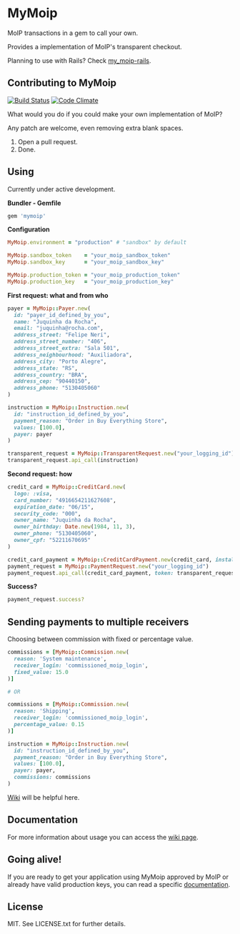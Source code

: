 MyMoip
======

MoIP transactions in a gem to call your own.

Provides a implementation of MoIP's transparent checkout.

Planning to use with Rails? Check [my_moip-rails](https://github.com/Irio/my_moip-rails).

Contributing to MyMoip
----------------------

[![Build Status](https://secure.travis-ci.org/Irio/mymoip.png)](http://travis-ci.org/Irio/mymoip)
[![Code
Climate](https://codeclimate.com/github/Irio/mymoip.png)](https://codeclimate.com/github/Irio/mymoip)

What would you do if you could make your own implementation of MoIP?

Any patch are welcome, even removing extra blank spaces.

1. Open a pull request.
2. Done.

Using
-----

Currently under active development.

**Bundler - Gemfile**
```ruby
gem 'mymoip'
```

**Configuration**
```ruby
MyMoip.environment = "production" # "sandbox" by default

MyMoip.sandbox_token    = "your_moip_sandbox_token"
MyMoip.sandbox_key      = "your_moip_sandbox_key"

MyMoip.production_token = "your_moip_production_token"
MyMoip.production_key   = "your_moip_production_key"
```

**First request: what and from who**
```ruby
payer = MyMoip::Payer.new(
  id: "payer_id_defined_by_you",
  name: "Juquinha da Rocha",
  email: "juquinha@rocha.com",
  address_street: "Felipe Neri",
  address_street_number: "406",
  address_street_extra: "Sala 501",
  address_neighbourhood: "Auxiliadora",
  address_city: "Porto Alegre",
  address_state: "RS",
  address_country: "BRA",
  address_cep: "90440150",
  address_phone: "5130405060"
)

instruction = MyMoip::Instruction.new(
  id: "instruction_id_defined_by_you",
  payment_reason: "Order in Buy Everything Store",
  values: [100.0],
  payer: payer
)

transparent_request = MyMoip::TransparentRequest.new("your_logging_id")
transparent_request.api_call(instruction)
```

**Second request: how**
```ruby
credit_card = MyMoip::CreditCard.new(
  logo: :visa,
  card_number: "4916654211627608",
  expiration_date: "06/15",
  security_code: "000",
  owner_name: "Juquinha da Rocha",
  owner_birthday: Date.new(1984, 11, 3),
  owner_phone: "5130405060",
  owner_cpf: "52211670695"
)

credit_card_payment = MyMoip::CreditCardPayment.new(credit_card, installments: 1)
payment_request = MyMoip::PaymentRequest.new("your_logging_id")
payment_request.api_call(credit_card_payment, token: transparent_request.token)
```

**Success?**
```ruby
payment_request.success?
```

Sending payments to multiple receivers
--------------------------------------

Choosing between commission with fixed or percentage value.

```ruby
commissions = [MyMoip::Commission.new(
  reason: 'System maintenance',
  receiver_login: 'commissioned_moip_login',
  fixed_value: 15.0
)]

# OR

commissions = [MyMoip::Commission.new(
  reason: 'Shipping',
  receiver_login: 'commissioned_moip_login',
  percentage_value: 0.15
)]
```

```ruby
instruction = MyMoip::Instruction.new(
  id: "instruction_id_defined_by_you",
  payment_reason: "Order in Buy Everything Store",
  values: [100.0],
  payer: payer,
  commissions: commissions
)
```

[Wiki](https://github.com/Irio/mymoip/wiki/Sending-payments-to-multiple-receivers) will be helpful here.

Documentation
-------------

For more information about usage you can access the [wiki page](https://github.com/Irio/mymoip/wiki).

Going alive!
------------

If you are ready to get your application using MyMoip approved by MoIP or already have valid production keys, you can read a specific [documentation](https://github.com/Irio/mymoip/wiki/Going-alive).

License
-------

MIT. See LICENSE.txt for further details.
